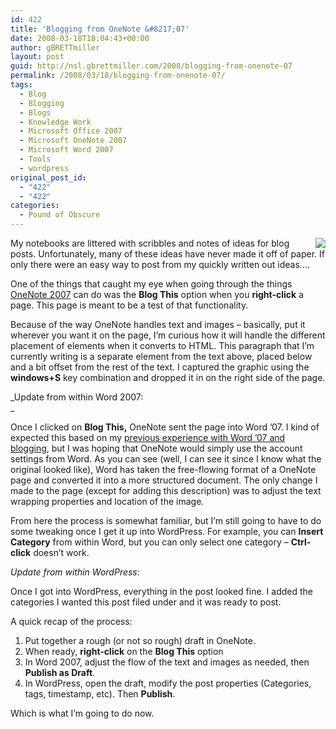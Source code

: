 ```yaml
---
id: 422
title: 'Blogging from OneNote &#8217;07'
date: 2008-03-18T18:04:43+00:00
author: gBRETTmiller
layout: post
guid: http://nsl.gbrettmiller.com/2008/blogging-from-onenote-07
permalink: /2008/03/18/blogging-from-onenote-07/
tags:
  - Blog
  - Blogging
  - Blogs
  - Knowledge Work
  - Microsoft Office 2007
  - Microsoft OneNote 2007
  - Microsoft Word 2007
  - Tools
  - wordpress
original_post_id:
  - "422"
  - "422"
categories:
  - Pound of Obscure
---
```

<img src="http://nostraightlines.files.wordpress.com/2008/03/031808-2104-bloggingfro1.png?w=640" align="right" data-recalc-dims="1" />My notebooks are littered with scribbles and notes of ideas for blog posts. Unfortunately, many of these ideas have never made it off of paper. If only there were an easy way to post from my quickly written out ideas….

One of the things that caught my eye when going through the things [OneNote 2007](http://www.windows.com/onenote) can do was the **Blog This** option when you **right-click** a page. This page is meant to be a test of that functionality.

Because of the way OneNote handles text and images &#8211; basically, put it wherever you want it on the page, I&#8217;m curious how it will handle the different placement of elements when it converts to HTML. This paragraph that I&#8217;m currently writing is a separate element from the text above, placed below and a bit offset from the rest of the text. I captured the graphic using the **windows+S** key combination and dropped it in on the right side of the page.

_Update from within Word 2007:  
_ 

Once I clicked on **Blog This,** OneNote sent the page into Word &#8217;07. I kind of expected this based on my [previous experience with Word &#8217;07 and blogging](http://nsl.gbrettmiller.com/2008/test-from-word-2007), but I was hoping that OneNote would simply use the account settings from Word. As you can see (well, I can see it since I know what the original looked like), Word has taken the free-flowing format of a OneNote page and converted it into a more structured document. The only change I made to the page (except for adding this description) was to adjust the text wrapping properties and location of the image.

From here the process is somewhat familiar, but I&#8217;m still going to have to do some tweaking once I get it up into WordPress. For example, you can **Insert Category** from within Word, but you can only select one category – **Ctrl-click** doesn&#8217;t work.

_Update from within WordPress_:

Once I got into WordPress, everything in the post looked fine. I added the categories I wanted this post filed under and it was ready to post.

A quick recap of the process:

  1. Put together a rough (or not so rough) draft in OneNote.
  2. When ready, **right-click** on the **Blog This** option
  3. In Word 2007, adjust the flow of the text and images as needed, then **Publish as Draft**.
  4. In WordPress, open the draft, modify the post properties (Categories, tags, timestamp, etc). Then **Publish**.

Which is what I&#8217;m going to do now.